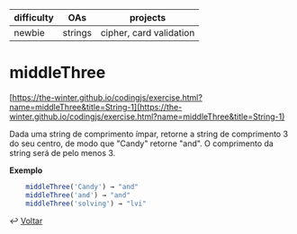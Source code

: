 | difficulty | OAs     | projects                |
| ---------- | ------- | ----------------------- |
| newbie     | strings | cipher, card validation |

# middleThree

[https://the-winter.github.io/codingjs/exercise.html?name=middleThree&title=String-1](https://the-winter.github.io/codingjs/exercise.html?name=middleThree&title=String-1)

Dada uma string de comprimento ímpar, retorne a string de comprimento 3 do seu
centro, de modo que "Candy" retorne "and". O comprimento da string será
de pelo menos 3.

**Exemplo**

```js
    middleThree('Candy') → "and"
    middleThree('and') → "and"
    middleThree('solving') → "lvi"
```

↩️ [Voltar](../../README.md)
